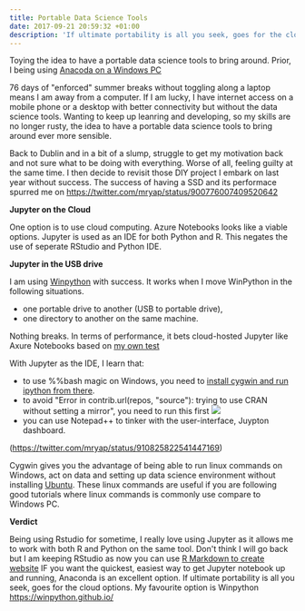 ```yaml
---
title: Portable Data Science Tools
date: 2017-09-21 20:59:32 +01:00
description: 'If ultimate portability is all you seek, goes for the cloud options. '
---
```


Toying the idea to have a portable data science tools to bring around.  Prior, I being using 
[Anacoda on a Windows PC](http://getoptimise.com/blog/tools/anaconda-vs-miniconda/)

76 days of "enforced" summer breaks without toggling along a laptop means I am away from a computer. If I am lucky, I have internet access on a mobile phone or a desktop with better connectivity but without the data science tools. Wanting to keep up leanring and developing, so my skills are no longer rusty, the idea to have a portable data science tools to bring around ever more sensible. 

Back to Dublin and in a bit of a slump, struggle to get my motivation back and not sure what to be doing with everything. Worse of all, feeling guilty at the same time. I then decide to revisit those DIY project I embark on last year without success. The success of having a SSD and its performace spurred me on https://twitter.com/mryap/status/900776007409520642

**Jupyter on the Cloud**

One option is to use cloud computing. Azure Notebooks looks like a viable options. Jupyter is used as an IDE for both Python and R. This negates the use of seperate RStudio and Python IDE.

**Jupyter in the USB drive**

I am using [Winpython](https://winpython.github.io/) with success. It works when I move WinPython in the following situations.  

* one portable drive to another (USB to portable drive), 
* one directory to another on the same machine.

Nothing breaks. In terms of performance, it bets cloud-hosted Jupyter like Axure Notebooks based on [my own test](https://notebooks.azure.com/mryap/libraries/test123/html/Performance<em>Testing</em>Azure_Local.ipynb)

With Jupyter as the IDE, I learn that:

* to use %%bash magic on Windows, you need to [install cygwin and run ipython from there](https://stackoverflow.com/questions/16281910/ipython-notebook-bash-magic-error). 
* to avoid  "Error in contrib.url(repos, "source"): trying to use CRAN without setting a mirror", you need to run this first
  ![](https://pbs.twimg.com/media/DJnBRK5WsAAWW3P.jpg:large)
* you can use Notepad++ to tinker with the user-interface, Juypton dashboard.   

(https://twitter.com/mryap/status/910825822541447169)

Cygwin gives you the advantage of being able to run linux commands on Windows, act on data and setting up data science 
environment without installing [Ubuntu](https://twitter.com/mryap/status/910275105724538880). These linux commands are useful if you are following good tutorials where linux commands is commonly use compare to Windows PC. 

**Verdict**

Being using Rstudio for sometime, I really love using Jupyter as it allows me to work with both R and Python on the same tool. Don't think I will go back but I am keeping RStudio as now you can use [R Markdown to create website](https://blog.rstudio.com/2017/09/11/announcing-blogdown/) IF you want the quickest, easiest way to get Jupyter notebook up and running, Anaconda is an excellent option. If ultimate portability is all you seek, goes for the cloud options. My favourite option is Winpython https://winpython.github.io/

